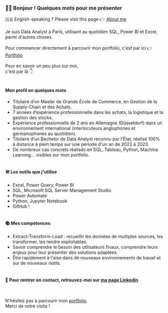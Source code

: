 ### 🙋‍♂️ Bonjour ! Quelques mots pour me présenter

🇬🇧 English-speaking ? Please visit this page 👉 [About me](https://github.com/FlorianThd/AboutMe) 
<br></br>
Je suis Data Analyst à Paris, utilisant au quotidien SQL, Power BI et Excel, parmi d'autres choses.
<br /><br />
Pour commencer directement à parcourir mon portfolio, c'est par ici 👉 [Portfolio](https://github.com/FlorianThd/Sommaire_Portfolio)
<br /><br />
Pour en savoir un peu plus sur moi,<br />
c'est par là 👇<br /><br />

#### Mon profil en quelques mots

- Titulaire d’un Master de Grande École de Commerce, en Gestion de la Supply-Chain et des Achats.<br />
- 7 années d’expérience professionnelle dans les achats, la logistique et la gestion des stocks.<br />
- Expérience professionnelle de 2 ans en Allemagne (Düsseldorf) dans un environnement international (interlocuteurs anglophones et germanophones au quotidien).<br />
- Titulaire d’un Bachelor de Data Analyst reconnu par l'État, réalisé 100% à distance à plein temps sur une période d'un an de 2022 à 2023.<br />
- De nombreux cas concrets réalisés en SQL, Tableau, Python, Machine Learning... visibles sur mon portfolio.
<br /><br />
#### 🛠️ Les outils que j'utilise

- Excel, Power Query, Power BI
- SQL, Microsoft SQL Server Management Studio
- Power Automate
- Python, Jupyter Notebook
- GitHub !
<br /><br />
#### 📚 Mes compétences

- Extract-Transform-Load : recueillir les données de multiples sources, les transformer, les rendre exploitables.
- Savoir comprendre le besoin des utilisateurs finaux, comprendre leurs enjeux pour leur présenter des solutions adaptées.
- Être rapidement à l'aise dans de nouveaux environnements de travail et sur de nouveaux outils.
<br /><br />
#### 🤝 Pour rentrer en contact, retrouvez-moi sur [ma page Linkedin](https://www.linkedin.com/in/florian-thouraud)

<br />

N'hésitez pas à parcourir mon [portfolio](https://github.com/FlorianThd/Sommaire_Portfolio).
<br />
Merci de votre visite !

